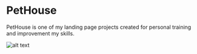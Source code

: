 # PetHouse

PetHouse is one of my landing page projects created for personal training and improvement my skills.

![alt text](https://res.cloudinary.com/dvpigocv1/image/upload/v1572315681/GitHub/Screenshot_2019-10-29_Pets.jpg)
